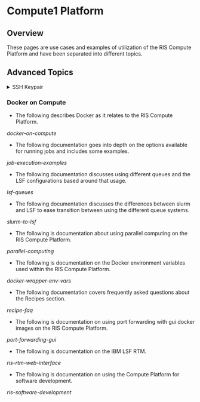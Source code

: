 # Compute1 Platform

## Overview

These pages are use cases and examples of utilization of the RIS Compute Platform and 
have been separated into different topics.

## Advanced Topics

<details>
  <summary>SSH Keypair</summary>

-  <kbd>The following page describes creating a secure ssh keypair between the RIS Compute Platform and your local machine.</kbd>
-  <kbd>This sets up for a "password free" login to the RIS Compute Platform.</kbd>
-  <kbd>*SSH Keypair*</kbd>

</details>

### Docker on Compute
- The following describes Docker as it relates to the RIS Compute Platform.

*docker-on-compute*

- The following documentation goes into depth on the options available for running jobs and includes some examples.

*job-execution-examples*

- The following documentation discusses using different queues and the LSF configurations based around that usage.

*lsf-queues*

- The following documentation discusses the differences between slurm and LSF to ease transition between using the different queue systems.

*slurm-to-lsf*

- The following is documentation about using parallel computing on the RIS Compute Platform.

*parallel-computing*

- The following is documentation on the Docker environment variables used within the RIS Compute Platform.

*docker-wrapper-env-vars*

- The following documentation covers frequently asked questions about the Recipes section.

*recipe-faq*

- The following is documentation on using port forwarding with gui docker images on the RIS Compute Platform.

*port-forwarding-gui*

- The following is documentation on the IBM LSF RTM.

*ris-rtm-web-interface*

- The following is documentation on using the Compute Platform for software development.

*ris-software-development*



